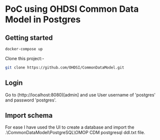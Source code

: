 # PoC using OHDSI Common Data Model in Postgres

## Getting started

```bash
docker-compose up
```

Clone this project:-

```bash
git clone https://github.com/OHDSI/CommonDataModel.git
```

## Login

Go to (http://localhost:8080)[admin] and use User username of 'postgres' and password 'postgres'.

## Import schema

For ease I have used the UI to create a database and import the .\CommonDataModel\PostgreSQL\OMOP CDM postgresql ddl.txt file.

